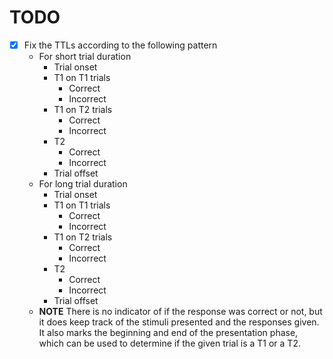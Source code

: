 # TODO

- [x] Fix the TTLs according to the following pattern
	- For short trial duration
		- Trial onset
		- T1 on T1 trials
			- Correct
			- Incorrect
		- T1 on T2 trials
			- Correct
			- Incorrect
		- T2 
			- Correct
			- Incorrect
		- Trial offset
	- For long trial duration
		- Trial onset
		- T1 on T1 trials
			- Correct
			- Incorrect
		- T1 on T2 trials
			- Correct
			- Incorrect
		- T2 
			- Correct
			- Incorrect
		- Trial offset
	- **NOTE** There is no indicator of if the response was correct or not, but it does keep track of the stimuli presented and the responses given. It also marks the beginning and end of the presentation phase, which can be used to determine if the given trial is a T1 or a T2.
